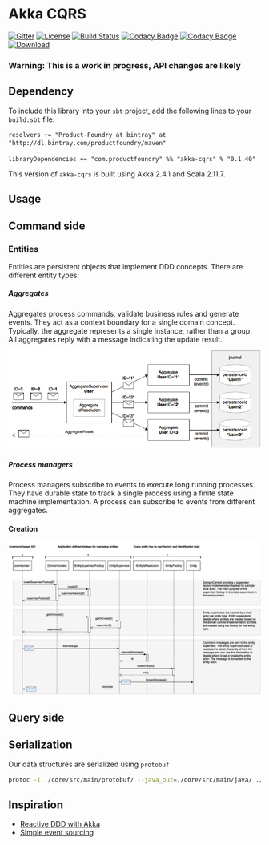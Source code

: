Akka CQRS
=========

[![Gitter](https://badges.gitter.im/Join%20Chat.svg)](https://gitter.im/Product-Foundry/akka-cqrs?utm_source=badge&utm_medium=badge&utm_campaign=pr-badge)
[![License](https://img.shields.io/:license-Apache%202-red.svg)](http://www.apache.org/licenses/LICENSE-2.0.txt)
[![Build Status](https://travis-ci.org/Product-Foundry/akka-cqrs.svg?branch=master)](https://travis-ci.org/Product-Foundry/akka-cqrs)
[![Codacy Badge](https://api.codacy.com/project/badge/grade/ed9ff4454c664bc5806a3bdc64584026)](https://www.codacy.com/app/Product-Foundry/akka-cqrs)
[![Codacy Badge](https://api.codacy.com/project/badge/coverage/ed9ff4454c664bc5806a3bdc64584026)](https://www.codacy.com/app/andrekampert/akka-cqrs)
[![Download](https://api.bintray.com/packages/productfoundry/maven/akka-cqrs/images/download.svg) ](https://bintray.com/productfoundry/maven/akka-cqrs/_latestVersion)

### Warning: This is a work in progress, API changes are likely


Dependency
----------

To include this library into your `sbt` project, add the following lines to your `build.sbt` file:

    resolvers += "Product-Foundry at bintray" at "http://dl.bintray.com/productfoundry/maven"

    libraryDependencies += "com.productfoundry" %% "akka-cqrs" % "0.1.40"

This version of `akka-cqrs` is built using Akka 2.4.1 and Scala 2.11.7.

Usage
-----

## Command side

### Entities

Entities are persistent objects that implement DDD concepts. There are different entity types:

##### Aggregates

Aggregates process commands, validate business rules and generate events. They act as a context boundary for a single
domain concept. Typically, the aggregate represents a single instance, rather than a group. All aggregates reply with a
message indicating the update result.

![Aggregate](doc/aggregate.png)

##### Process managers

Process managers subscribe to events to execute long running processes. They have durable state to track a single
process using a finite state machine implementation. A process can subscribe to events from different aggregates.

#### Creation

![Entity creation](doc/entity-creation.png)

## Query side

## Serialization

Our data structures are serialized using `protobuf`

```bash 
protoc -I ./core/src/main/protobuf/ --java_out=./core/src/main/java/ ./core/src/main/protobuf/*
```


Inspiration
-----------
- [Reactive DDD with Akka](http://pkaczor.blogspot.nl/2014/04/reactive-ddd-with-akka.html)
- [Simple event sourcing ](http://blog.zilverline.com/2012/07/04/simple-event-sourcing-introduction-part-1/)
